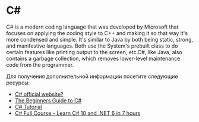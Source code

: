 # C#

C# is a modern coding language that was developed by Microsoft that focuses on applying the coding style to C++ and making it so that way it's more condensed and simple. It's similar to Java by both being static, strong, and manifestive languages. Both use the System's prebuilt class to do certain features like printing output to the screen, etc.C#, like Java, also contains a garbage collection, which removes lower-level maintenance code from the programmer.

Для получения дополнительной информации посетите следующие ресурсы:

- [C# official website?](https://learn.microsoft.com/en-us/dotnet/csharp//)
- [The Beginners Guide to C#](https://www.w3schools.com/CS/index.php)
- [C# Tutorial](https://www.w3schools.com/cs/index.php)
- [C# Full Course - Learn C# 10 and .NET 6 in 7 hours](https://www.youtube.com/watch?v=q_F4PyW8GTg)